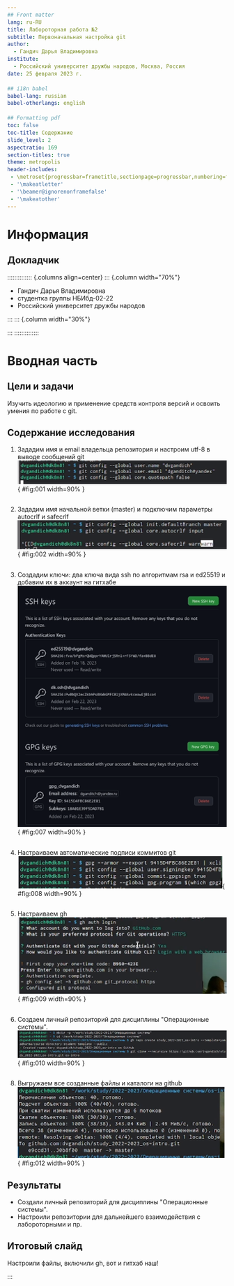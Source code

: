 ```yaml
---
## Front matter
lang: ru-RU
title: Лабороторная работа №2
subtitle: Первоначальная настройка git
author:
  - Гандич Дарья Владимировна
institute:
  - Российский университет дружбы народов, Москва, Россия
date: 25 февраля 2023 г.

## i18n babel
babel-lang: russian
babel-otherlangs: english

## Formatting pdf
toc: false
toc-title: Содержание
slide_level: 2
aspectratio: 169
section-titles: true
theme: metropolis
header-includes:
 - \metroset{progressbar=frametitle,sectionpage=progressbar,numbering=fraction}
 - '\makeatletter'
 - '\beamer@ignorenonframefalse'
 - '\makeatother'
---
```


# Информация

## Докладчик

:::::::::::::: {.columns align=center}
::: {.column width="70%"}

  * Гандич Дарья Владимировна
  * студентка группы НБИбд-02-22
  * Российский университет дружбы народов
  
:::
::: {.column width="30%"}


:::
::::::::::::::

# Вводная часть

## Цели и задачи

Изучить идеологию и применение средств контроля версий и освоить умения по работе с git.

## Содержание исследования

1. Зададим имя и email владельца репозитория и настроим utf-8 в выводе сообщений git
![Имя владельца и utf-8](image/1.png){ #fig:001 width=90% }

##

2. Зададим имя начальной ветки (master) и подключим параметры autocrlf и safecrlf
![Начальная ветка и парметры](image/2.png){ #fig:002 width=90% }

##

3. Создадим ключи: два ключа вида ssh по алгоритмам rsa и ed25519 и добавим их в аккаунт на гитхабе
![Добавление ключей](image/7.png){ #fig:007 width=90% }

##

4. Настраиваем автоматические подписи коммитов git
![Настройка подписи комитов](image/8.png){ #fig:008 width=90% }

##

5. Настраиваем gh
![Настройка gh](image/9.png){ #fig:009 width=90% }

##

6. Создаем личный репозиторий для дисциплины "Операционные системы".
![Создание репозитория](image/10.png){ #fig:010 width=90% }

##

8. Выгружаем все созданные файлы и каталоги на github
![Выгрузка на гитхаб](image/12.png){ #fig:012 width=90% }


## Результаты

- Создали личный репозиторий для дисциплины "Операционные системы".
- Настроили репозитории для дальнейшего взаимодействия с лабороторными и пр.

## Итоговый слайд

Настроили файлы, включили gh, вот и гитхаб наш!

:::

